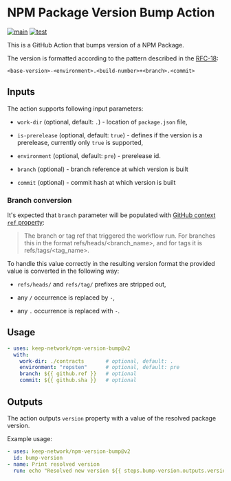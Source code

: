 # NPM Package Version Bump Action

[![main](https://github.com/keep-network/npm-version-bump/actions/workflows/main.yml/badge.svg?branch=v2)](https://github.com/keep-network/npm-version-bump/actions/workflows/main.yml)
[![test](https://github.com/keep-network/npm-version-bump/actions/workflows/test.yml/badge.svg?branch=v2)](https://github.com/keep-network/npm-version-bump/actions/workflows/test.yml)

This is a GitHub Action that bumps version of a NPM Package.

The version is formatted according to the pattern described in the [RFC-18]:

```
<base-version>-<environment>.<build-number>+<branch>.<commit>
```

[RFC-18]:https://github.com/keep-network/keep-core/blob/master/docs/rfc/rfc-18-release-management.adoc#221-build-taggingpublishing

## Inputs

The action supports following input parameters:

- `work-dir` (optional, default: `.`) - location of `package.json` file,

- `is-prerelease` (optional, default: `true`) - defines if the version is a prerelease,
  currently only `true` is supported,

- `environment` (optional, default: `pre`) - prerelease id.

- `branch` (optional) - branch reference at which version is built

- `commit` (optional) - commit hash at which version is built

### Branch conversion

It's expected that `branch` parameter will be populated with [GitHub context `ref`
property](https://docs.github.com/en/actions/reference/context-and-expression-syntax-for-github-actions#github-context):

> The branch or tag ref that triggered the workflow run. For branches this in the format refs/heads/<branch_name>, and for tags it is refs/tags/<tag_name>.

To handle this value correctly in the resulting version format the provided
value is converted in the following way:

- `refs/heads/` and `refs/tag/` prefixes are stripped out,

- any `/` occurrence is replaced by `-`,

- any `.` occurrence is replaced with `-`.

## Usage

<!-- prettier-ignore-start -->
```yaml
- uses: keep-network/npm-version-bump@v2
  with:
    work-dir: ./contracts       # optional, default: .
    environment: "ropsten"      # optional, default: pre
    branch: ${{ github.ref }}   # optional
    commit: ${{ github.sha }}   # optional
```
<!-- prettier-ignore-end -->

## Outputs

The action outputs `version` property with a value of the resolved package version.

Example usage:

```yaml
- uses: keep-network/npm-version-bump@v2
  id: bump-version
- name: Print resolved version
  run: echo "Resolved new version ${{ steps.bump-version.outputs.version }}"
```
